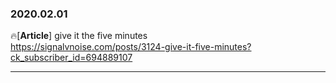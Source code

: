 ### 2020.02.01

🔥[**Article**] give it the five minutes <br>
<https://signalvnoise.com/posts/3124-give-it-five-minutes?ck_subscriber_id=694889107>

<hr>
